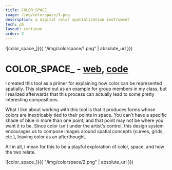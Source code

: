 ```yaml
---
title: COLOR_SPACE_
image: /img/colorspace/1.png
description: a digital color spatialization instrument
tech: p5
layout: continue
order: 2
---
```


![color\_space\_]({{ "/img/colorspace/1.png" | absolute_url }})

# COLOR_SPACE_ - [web](https://e-m-r.github.io/COLOR_SPACE_/), [code](https://github.com/e-m-r/COLOR_SPACE_)


I created this tool as a primer for explaining how color can be represented spatially. This started out as an example for group members in my class, but I realized afterwards that this process can actually lead to some pretty interesting compositions.

What I like about working with this tool is that it produces forms whose colors are inextricably tied to their points in space. You can't have a specific shade of blue in more than one point, and that point may not be where you want it to be. Since color isn't under the artist's control, this design system encourages us to compose images around spatial concepts (curves, grids, etc.), leaving color as an afterthought.

All in all, I mean for this to be a playful exploration of color, space, and how the two relate.

![color_space_]({{ "/img/colorspace/2.png" | absolute_url }})

<br>
<br>
<br>
<br>
